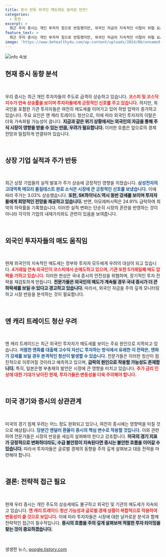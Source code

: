 ```yaml
---
title: 증시 반등 외국인 매도에도 놀라운 반전!
categories:
  - 증권
excerpt: >
  최근 우리 증시는 개인 투자자 힘으로 반등했지만, 외국인 자금의 지속적인 이탈이 위협 요소로 떠오르고 있습니다. 엔 캐리 트레이드 청산 우려가 커지는 가운데, 증시의 향방은 환율 변화에 주목해야 할 시점입니다. 클릭해 더 자세한 내용을 확인하세요!
feature_text: >
  최근 우리 증시는 개인 투자자 힘으로 반등했지만, 외국인 자금의 지속적인 이탈이 위협 요소로 떠오르고 있습니다. 엔 캐리 트레이드 청산 우려가 커지는 가운데, 증시의 향방은 환율 변화에 주목해야 할 시점입니다. 클릭해 더 자세한 내용을 확인하세요!
image: 'https://www.behealthy4u.com/wp-content/uploads/2024/06/unnamed-file.png'
---
```


<p><img src="https://www.behealthy4u.com/wp-content/uploads/2024/06/unnamed-file.png" alt="info 속보" /></p>

<h2 data-ke-size="size26">현재 증시 동향 분석</h2>

<p data-ke-size="size16">&nbsp;</p>

<p>우리 증시는 최근 개인 투자자들의 주도로 급격히 상승하고 있습니다. <b><span style="color: #ee2323;">코스피 및 코스닥 지수가 연속 상승률을 보이며 투자자들에게 긍정적인 신호를 주고 있습니다.</span></b> 하지만, 외국인을 포함한 기관 투자자들은 여전히 매도세를 이어가고 있어 하방 압력이 증가하고 있습니다. 주요 요인은 엔 캐리 트레이드 청산으로, 이에 따라 외국인 투자자의 이탈은 더욱 가속화될 가능성이 큽니다. <b><span style="background-color: #21538527;">지금과 같은 위기 상황에서는 외국인의 자금을 통해 주식 시장이 영향을 받을 수 있는 만큼, 우려가 필요합니다.</span></b> 이러한 흐름은 앞으로의 경제 전망과 밀접하게 연결되어 있습니다.</p>

<p data-ke-size="size16">&nbsp;</p>

<h2 data-ke-size="size26">상장 기업 실적과 주가 반등</h2>

<p data-ke-size="size16">&nbsp;</p>

<p>최근 상장 기업들의 실적 발표가 주가 상승에 긍정적인 영향을 끼쳤습니다. <b><span style="color: #1a5490;">삼성전자의 고대역폭 메모리 품질테스트 완료 소식은 시장에 큰 긍정적인 신호를 보냈습니다.</span></b> 이에 따라 주가는 3.03% 상승했습니다. <b><span style="background-color: #21538527;">또한, SK하이닉스 역시 동반 강세를 보이며 투자자들에게 희망적인 전망을 제공하고 있습니다.</span></b> 반면, 아모레퍼시픽은 24.91% 급락하여 최악의 하락률을 기록했습니다. 이러한 실적 변화는 단순히 시장의 혼란을 반영하는 것이 아니라 각각의 기업의 내재가치와도 관련이 있음을 보여줍니다. </p>

<p data-ke-size="size16">&nbsp;</p>

<h2 data-ke-size="size26">외국인 투자자들의 매도 움직임</h2>

<p data-ke-size="size16">&nbsp;</p>

<p>현재 외국인의 지속적인 매도세는 정부와 투자자 모두에게 우려의 대상이 되고 있습니다. <b><span style="color: #ee2323;">4거래일 연속 외국인이 코스피에서 순매도하고 있으며, 기관 또한 5거래일째 매도 압력을 가하고 있습니다.</span></b> 이러한 현상은 국내 증시의 안전성을 위협하며, 장기적인 투자 전략을 재검토하게 만듭니다. <b><span style="background-color: #21538527;">전문가들은 외국인의 매도가 계속될 경우 국내 증시가 더 큰 하락세를 보일 수 있다고 경고하고 있습니다.</span></b> 따라서, 외국인 자금을 주의 깊게 모니터링하고 시장 반응을 분석하는 것이 필요합니다.</p>

<p data-ke-size="size16">&nbsp;</p>

<h2 data-ke-size="size26">엔 캐리 트레이드 청산 우려</h2>

<p data-ke-size="size16">&nbsp;</p>

<p>엔 캐리 트레이드는 최근 외국인 투자자가 매도세를 보이는 주요 원인으로 지목되고 있습니다. <b><span style="color: #1a5490;">저렴한 엔화를 대출해 고수익 자산に 투자하는 방식에서 유래한 이 전략은, 엔화가 강세를 보일 경우 본격적인 청산이 발생할 수 있습니다.</span></b> 전문가들은 이러한 청산이 점진적으로 이루어질 것이라고 예측하고 있으며, <b><span style="background-color: #21538527;">급락의 원인으로 작용할 가능성도 존재합니다.</span></b> 특히, 일본은행 부총재의 발언은 시장에 큰 영향을 미치고 있습니다. <b><span style="color: #ee2323;">추가 금리 인상에 대한 기대가 낮아진 현재, 투자가들은 변동성을 더욱 주의해야 합니다.</span></b></p>

<p data-ke-size="size16">&nbsp;</p>

<h2 data-ke-size="size26">미국 경기와 증시의 상관관계</h2>

<p data-ke-size="size16">&nbsp;</p>

<p>미국의 경기 침체 우려는 어느 정도 완화되고 있으나, 여전히 증시에는 영향력을 미칠 것으로 예상됩니다. <b><span style="color: #1a5490;">당분간 엔달러 환율이 증시의 핵심 변수로 작용할 것입니다.</span></b> 이와 관련하여 전문가들은 시장의 반응을 세심히 살펴봐야 한다고 강조합니다. <b><span style="background-color: #21538527;">미국의 경기 지표가 긍정적으로 변화하더라도, 수급 불안정이 지속된다면 증시는 불안한 흐름을 이어갈 수 있습니다.</span></b> 따라서 투자자들은 글로벌 경제의 동향을 주의 깊게 살펴보고 대응 전략을 마련해야 합니다.</p>

<p data-ke-size="size16">&nbsp;</p>

<h2 data-ke-size="size26">결론: 전략적 접근 필요</h2>

<p data-ke-size="size16">&nbsp;</p>

<p>현재 우리 증시는 개인 주도의 상승세에도 불구하고 외국인 및 기관의 매도세가 지속되고 있습니다. <b><span style="color: #ee2323;">엔 캐리 트레이드 청산 가능성과 글로벌 경제 상황이 복합적으로 작용하여 변동성이 클 것으로 보입니다.</span></b> 이에 따라 투자자들은 시장에 대한 날카로운 분석과 함께 전략적인 접근이 필수적입니다. <b><span style="background-color: #21538527;">증시의 흐름을 주의 깊게 살펴보며 적절한 투자 타이밍을 찾는 것이 중요하겠습니다.</span></b> </p>

<p data-ke-size="size16">&nbsp;</p>
생생한 뉴스, <a href="https://qoogle.tistory.com" rel="dofollow">qoogle.tistory.com</a>


